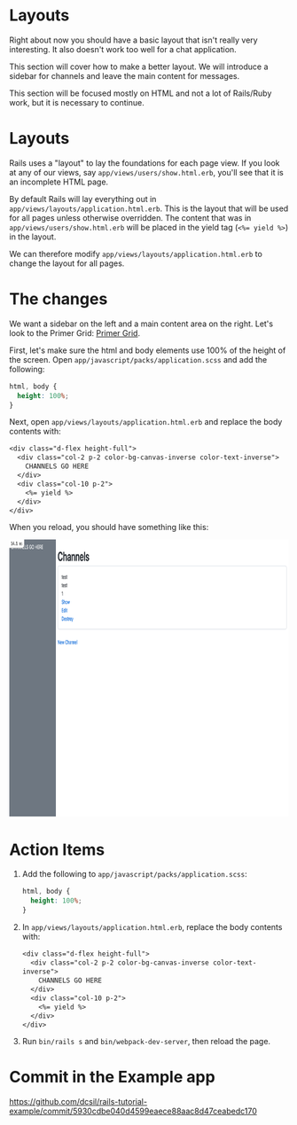 # Layouts

Right about now you should have a basic layout that isn't really very interesting. It also doesn't work too well for a chat application.

This section will cover how to make a better layout. We will introduce a sidebar for channels and leave the main content for messages.

This section will be focused mostly on HTML and not a lot of Rails/Ruby work, but it is necessary to continue.

# Layouts

Rails uses a "layout" to lay the foundations for each page view. If you look at any of our views, say `app/views/users/show.html.erb`, you'll see that it is an incomplete HTML page.

By default Rails will lay everything out in `app/views/layouts/application.html.erb`. This is the layout that will be used for all pages unless otherwise overridden. The content that was in `app/views/users/show.html.erb` will be placed in the yield tag (`<%= yield %>`) in the layout.

We can therefore modify `app/views/layouts/application.html.erb` to change the layout for all pages.

# The changes

We want a sidebar on the left and a main content area on the right. Let's look to the Primer Grid: [Primer Grid](https://primer.style/css/objects/grid).

First, let's make sure the html and body elements use 100% of the height of the screen. Open `app/javascript/packs/application.scss` and add the following:

```css
html, body {
  height: 100%;
}
```

Next, open `app/views/layouts/application.html.erb` and replace the body contents with:
```erb
<div class="d-flex height-full">
  <div class="col-2 p-2 color-bg-canvas-inverse color-text-inverse">
    CHANNELS GO HERE
  </div>
  <div class="col-10 p-2">
    <%= yield %>
  </div>
</div>
```

When you reload, you should have something like this:

<img src="../images/8_primer_layout.png" alt="Layout you should expect when you reload. The dark sidebar is on the left, the light main content is on the right" height="500">

# Action Items

1. Add the following to `app/javascript/packs/application.scss`:
    ```css
    html, body {
      height: 100%;
    }
    ```
1. In `app/views/layouts/application.html.erb`, replace the body contents with:
    ```erb
    <div class="d-flex height-full">
      <div class="col-2 p-2 color-bg-canvas-inverse color-text-inverse">
        CHANNELS GO HERE
      </div>
      <div class="col-10 p-2">
        <%= yield %>
      </div>
    </div>
    ```
1. Run `bin/rails s` and `bin/webpack-dev-server`, then reload the page.

# Commit in the Example app

https://github.com/dcsil/rails-tutorial-example/commit/5930cdbe040d4599eaece88aac8d47ceabedc170
